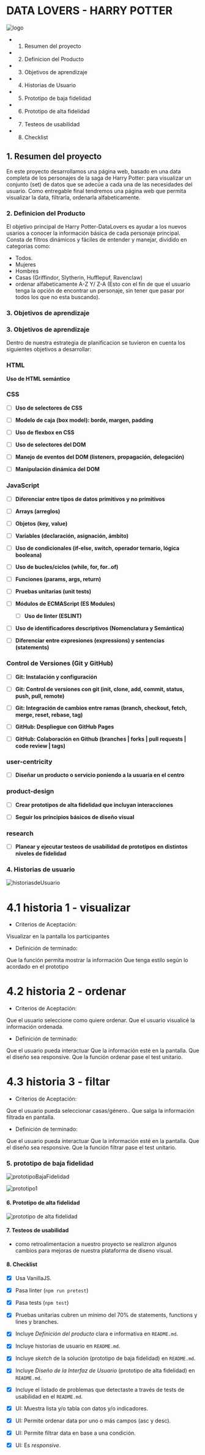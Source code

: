 # DATA LOVERS - HARRY POTTER


![logo](https://user-images.githubusercontent.com/108754453/188944054-3e7138a6-fa29-48ec-ae20-b9b6f1433996.gif)


* 1. Resumen del proyecto
* 2. Definicion del Producto
* 3. Objetivos de aprendizaje
* 4. Historias de Usuario
* 5. Prototipo de baja fidelidad
* 6. Prototipo de alta fidelidad
* 7. Testeos de usabilidad
* 8. Checklist



## 1. Resumen del proyecto 

En este proyecto desarrollamos una página web, basado en una data completa de los personajes de la saga de Harry Potter: para visualizar un conjunto (set) de datos que se adecúe a cada una de las necesidades del usuario. Como entregable final tendremos una página web que permita visualizar la data, filtrarla, ordenarla alfabeticamente. 

### 2. Definicion del Producto

El objetivo principal de Harry Potter-DataLovers es ayudar a los nuevos usarios a conocer la información básica de cada personaje principal. Consta de filtros dinámicos y fáciles de entender y manejar, dividido en categorias como:

 * Todos.
 * Mujeres
 * Hombres
 * Casas (Griffindor, Slytherin, Hufflepuf, Ravenclaw)
 * ordenar alfabeticamente A-Z Y/ Z-A
(Esto con el fin de que el usuario tenga la opción de encontrar un personaje, sin tener que pasar por todos los que no esta buscando).


### 3. Objetivos de aprendizaje

### 3. Objetivos de aprendizaje

Dentro de nuestra estrategia de planificacion se tuvieron en cuenta los  siguientes objetivos a desarrollar:

### HTML

 **Uso de HTML semántico**

   ### CSS

- [ ] **Uso de selectores de CSS**

- [ ] **Modelo de caja (box model): borde, margen, padding**
 
- [ ] **Uso de flexbox en CSS**
 
- [ ] **Uso de selectores del DOM**
  
- [ ] **Manejo de eventos del DOM (listeners, propagación, delegación)**  

- [ ] **Manipulación dinámica del DOM**

 

### JavaScript

- [ ] **Diferenciar entre tipos de datos primitivos y no primitivos**

- [ ] **Arrays (arreglos)**

 - [ ] **Objetos (key, value)**

- [ ] **Variables (declaración, asignación, ámbito)**

 - [ ] **Uso de condicionales (if-else, switch, operador ternario, lógica booleana)**
   
- [ ] **Uso de bucles/ciclos (while, for, for..of)**

 - [ ] **Funciones (params, args, return)**

 - [ ] **Pruebas unitarias (unit tests)**

- [ ] **Módulos de ECMAScript (ES Modules)**

  - [ ] **Uso de linter (ESLINT)**

- [ ] **Uso de identificadores descriptivos (Nomenclatura y Semántica)**

- [ ] **Diferenciar entre expresiones (expressions) y sentencias (statements)**

### Control de Versiones (Git y GitHub)

- [ ] **Git: Instalación y configuración**

- [ ] **Git: Control de versiones con git (init, clone, add, commit, status, push, pull, remote)**

- [ ] **Git: Integración de cambios entre ramas (branch, checkout, fetch, merge, reset, rebase, tag)**

- [ ] **GitHub: Despliegue con GitHub Pages**

  
- [ ] **GitHub: Colaboración en Github (branches | forks | pull requests | code review | tags)**

### user-centricity

- [ ] **Diseñar un producto o servicio poniendo a la usuaria en el centro**

### product-design

- [ ] **Crear prototipos de alta fidelidad que incluyan interacciones**

- [ ] **Seguir los principios básicos de diseño visual**

### research

- [ ] **Planear y ejecutar testeos de usabilidad de prototipos en distintos niveles de fidelidad**

 

### 4. Historias de usuario

![historiasdeUsuario](https://user-images.githubusercontent.com/108754453/188944122-c6c4c9f2-fff3-475a-a3e2-9fdd172fcf41.PNG)


 # 4.1 historia 1 - visualizar
 
 * Criterios de Aceptación:

Visualizar en la pantalla los participantes

 * Definición de terminado:

Que la función permita mostrar la información
Que tenga estilo según lo acordado en el prototipo

# 4.2 historia 2 - ordenar

* Criterios de Aceptación:

Que el usuario seleccione como quiere ordenar.
Que el usuario visualicé la información ordenada.

* Definición de terminado:

Que el usuario pueda interactuar
Que la información esté en la pantalla.
Que el diseño sea responsive.
Que la función ordenar pase el test unitario.

# 4.3 historia 3 - filtar

* Criterios de Aceptación:

Que el usuario pueda seleccionar casas/género..
Que salga la información filtrada en pantalla.

* Definición de terminado:

Que el usuario pueda interactuar
Que la información esté en la pantalla.
Que el diseño sea responsive.
Que la función filtrar pase el test unitario.

### 5. prototipo de baja fidelidad
![prototipoBajaFidelidad](https://user-images.githubusercontent.com/108754453/188944819-951c1334-cb92-4d64-a32f-bf3f8cc58f57.PNG)

![prototipo1](https://user-images.githubusercontent.com/108754453/188944829-eca978e0-754d-4a59-b1f1-f1a33f40dc99.PNG)

#### 6. Prototipo de alta fidelidad



![prototipo de alta fidelidad](https://user-images.githubusercontent.com/108754453/188944703-8a96f1cd-1904-425a-8105-c288dee21655.PNG)

#### 7. Testeos de usabilidad

*  como  retroalimentacion a nuestro proyecto se realizron algunos cambios para mejoras  de  nuestra plataforma  de diseno visual.

#### 8. Checklist

* [x] Usa VanillaJS.
* [x] Pasa linter (`npm run pretest`)
* [x] Pasa tests (`npm test`)
* [x] Pruebas unitarias cubren un mínimo del 70% de statements, functions y
  lines y branches.
* [x] Incluye _Definición del producto_ clara e informativa en `README.md`.
* [x] Incluye historias de usuario en `README.md`.
* [x] Incluye _sketch_ de la solución (prototipo de baja fidelidad) en
  `README.md`.
* [x] Incluye _Diseño de la Interfaz de Usuario_ (prototipo de alta fidelidad)
  en `README.md`.
* [x] Incluye el listado de problemas que detectaste a través de tests de
  usabilidad en el `README.md`.
* [x] UI: Muestra lista y/o tabla con datos y/o indicadores.
* [x] UI: Permite ordenar data por uno o más campos (asc y desc).
* [x] UI: Permite filtrar data en base a una condición.
* [x] UI: Es _responsive_.


